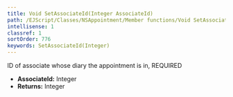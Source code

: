 ```yaml
---
title: Void SetAssociateId(Integer AssociateId)
path: /EJScript/Classes/NSAppointment/Member functions/Void SetAssociateId(Integer p_0)
intellisense: 1
classref: 1
sortOrder: 776
keywords: SetAssociateId(Integer)
---
```



ID of associate whose diary the appointment is in, REQUIRED



* **AssociateId:** Integer
* **Returns:** Integer


